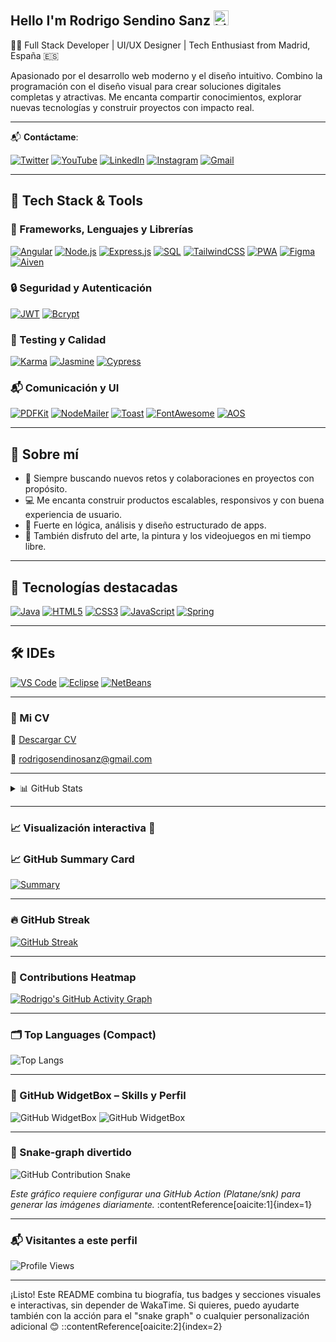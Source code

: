 ## Hello I'm Rodrigo Sendino Sanz <img src="https://user-images.githubusercontent.com/1303154/88677602-1635ba80-d120-11ea-84d8-d263ba5fc3c0.gif" width="24" alt="hi">

👨‍💻 Full Stack Developer | UI/UX Designer | Tech Enthusiast from Madrid, España 🇪🇸

Apasionado por el desarrollo web moderno y el diseño intuitivo. Combino la programación con el diseño visual para crear soluciones digitales completas y atractivas. Me encanta compartir conocimientos, explorar nuevas tecnologías y construir proyectos con impacto real.

---

📬 **Contáctame**:

[![Twitter](https://img.shields.io/badge/-@rodrigosendino-1ca0f1?style=flat&labelColor=1ca0f1&logo=twitter&logoColor=white)](https://twitter.com/rodrigosendino)
[![YouTube](https://img.shields.io/badge/-RodrigoSendinoSanz-e74c3c?style=flat&labelColor=e74c3c&logo=youtube&logoColor=white)](https://www.youtube.com/channel/UCWkZeTUDucGmgGVMtmaFMag)
[![LinkedIn](https://img.shields.io/badge/-RodrigoSendinoSanz-0e76a8?style=flat&labelColor=0e76a8&logo=linkedin&logoColor=white)](https://www.linkedin.com/in/rodrigo-sendino-sanz-27a3a0100/)
[![Instagram](https://img.shields.io/badge/-@rodrigosendinosanz-e84393?style=flat&labelColor=e84393&logo=instagram&logoColor=white)](https://instagram.com/rodrigosendinosanz)
[![Gmail](https://img.shields.io/badge/-rodrigosendinosanz-c0392b?style=flat&labelColor=c0392b&logo=gmail&logoColor=white)](mailto:rodrigosendinosanz@gmail.com)

---

## 🚀 Tech Stack & Tools

### 🧠 Frameworks, Lenguajes y Librerías

[![Angular](https://img.shields.io/badge/Angular-19-red?style=for-the-badge&logo=angular&logoColor=white)](#)
[![Node.js](https://img.shields.io/badge/Node.js-339933?style=for-the-badge&logo=node.js&logoColor=white)](#)
[![Express.js](https://img.shields.io/badge/Express.js-000000?style=for-the-badge&logo=express&logoColor=white)](#)
[![SQL](https://img.shields.io/badge/SQL-003B57?style=for-the-badge&logo=mysql&logoColor=white)](#)
[![TailwindCSS](https://img.shields.io/badge/Tailwind_CSS-38b2ac?style=for-the-badge&logo=tailwind-css&logoColor=white)](#)
[![PWA](https://img.shields.io/badge/PWA-5A0FC8?style=for-the-badge&logo=pwa&logoColor=white)](#)
[![Figma](https://img.shields.io/badge/Figma-F24E1E?style=for-the-badge&logo=figma&logoColor=white)](#)
[![Aiven](https://img.shields.io/badge/Aiven-FF5151?style=for-the-badge&logo=aiven&logoColor=white)](#)

### 🔒 Seguridad y Autenticación

[![JWT](https://img.shields.io/badge/JWT-000000?style=for-the-badge&logo=jsonwebtokens&logoColor=white)](#)
[![Bcrypt](https://img.shields.io/badge/Bcrypt-0033A0?style=for-the-badge&logo=passbolt&logoColor=white)](#)

### 🧪 Testing y Calidad

[![Karma](https://img.shields.io/badge/Karma-9933CC?style=for-the-badge&logo=karma&logoColor=white)](#)
[![Jasmine](https://img.shields.io/badge/Jasmine-8A4182?style=for-the-badge&logo=jasmine&logoColor=white)](#)
[![Cypress](https://img.shields.io/badge/Cypress-17202C?style=for-the-badge&logo=cypress&logoColor=white)](#)

### 📬 Comunicación y UI

[![PDFKit](https://img.shields.io/badge/PDFKit-FF9900?style=for-the-badge&logo=adobeacrobatreader&logoColor=white)](#)
[![NodeMailer](https://img.shields.io/badge/NodeMailer-0072C6?style=for-the-badge&logo=gmail&logoColor=white)](#)
[![Toast](https://img.shields.io/badge/ngx--sonner-5A67D8?style=for-the-badge&logo=notion&logoColor=white)](#)
[![FontAwesome](https://img.shields.io/badge/Font_Awesome-339AF0?style=for-the-badge&logo=fontawesome&logoColor=white)](#)
[![AOS](https://img.shields.io/badge/AOS-6f42c1?style=for-the-badge&logo=aerlingus&logoColor=white)](#)

---

## 💬 Sobre mí

- 🔁 Siempre buscando nuevos retos y colaboraciones en proyectos con propósito.
- 💻 Me encanta construir productos escalables, responsivos y con buena experiencia de usuario.
- 🧠 Fuerte en lógica, análisis y diseño estructurado de apps.
- 🎨 También disfruto del arte, la pintura y los videojuegos en mi tiempo libre.

---

## 🧠 Tecnologías destacadas

[![Java](https://img.shields.io/badge/Java-ED8B00?style=for-the-badge&logo=openjdk&logoColor=white)](#)
[![HTML5](https://img.shields.io/badge/HTML5-E34F26?style=for-the-badge&logo=html5&logoColor=white)](#)
[![CSS3](https://img.shields.io/badge/CSS3-1572B6?style=for-the-badge&logo=css3&logoColor=white)](#)
[![JavaScript](https://img.shields.io/badge/JavaScript-F7DF1E?style=for-the-badge&logo=javascript&logoColor=black)](#)
[![Spring](https://img.shields.io/badge/Spring-6DB33F?style=for-the-badge&logo=spring&logoColor=white)](#)

---

## 🛠 IDEs

[![VS Code](https://img.shields.io/badge/VS_Code-007ACC?style=for-the-badge&logo=visualstudiocode&logoColor=white)](#)
[![Eclipse](https://img.shields.io/badge/Eclipse-2C2255?style=for-the-badge&logo=eclipseide&logoColor=white)](#)
[![NetBeans](https://img.shields.io/badge/NetBeans-1B6AC6?style=for-the-badge&logo=apachenetbeanside&logoColor=white)](#)

---

### 📎 Mi CV

📄 [Descargar CV](https://github.com/RodrigoSendinoSanz/RodrigoSendinoSanz/blob/main/CV-RodrigoSendinoSanz.pdf)

📧 rodrigosendinosanz@gmail.com

---

<details>
  <summary>📊 GitHub Stats</summary>

![Rodrigo's GitHub Stats](https://github-readme-stats.vercel.app/api?username=rodrigosendinosanz&show_icons=true&theme=radical)

![Top Languages](https://github-readme-stats.vercel.app/api/top-langs/?username=rodrigosendinosanz&layout=compact&theme=tokyonight)

</details>

---

### 📈 Visualización interactiva 🎨

### 📈 GitHub Summary Card

[![Summary](https://github-profile-summary-cards.vercel.app/api/cards/profile-details?username=RodrigoSendinoSanz&theme=tokyonight)](https://github.com/RodrigoSendinoSanz)

---

### 🔥 GitHub Streak

[![GitHub Streak](https://streak-stats.demolab.com?user=RodrigoSendinoSanz&theme=tokyonight&hide_border=true&date_format=M%20j%5B%2C%20Y%5D)](https://git.io/streak-stats)

---

### 🧱 Contributions Heatmap

[![Rodrigo's GitHub Activity Graph](https://github-readme-activity-graph.vercel.app/graph?username=RodrigoSendinoSanz&bg_color=1a1b27&color=8b5cf6&line=22d3ee&point=facc15&area=true&hide_border=true)](https://github.com/RodrigoSendinoSanz)

---

### 🗂 Top Languages (Compact)

![Top Langs](https://github-readme-stats.vercel.app/api/top-langs/?username=RodrigoSendinoSanz&layout=compact&theme=gruvbox&hide_border=true)

---

### 🌟 GitHub WidgetBox – Skills y Perfil

![GitHub WidgetBox](https://github-widgetbox.vercel.app/api/skills?frameworks=angular,express,tailwind&tools=nodejs,git&software=vscode&includeNames=true&theme=darkmode)
![GitHub WidgetBox](https://github-widgetbox.vercel.app/api/profile?username=RodrigoSendinoSanz&data=followers,repositories,stars,commits&theme=nautilus)

---

### 🐍 Snake‑graph divertido

<picture>
  <source media="(prefers-color-scheme: dark)" srcset="output/github-contribution-grid-snake-dark.svg" />
  <source media="(prefers-color-scheme: light)" srcset="output/github-contribution-grid-snake.svg" />
  <img alt="GitHub Contribution Snake" src="output/github-contribution-grid-snake.svg" />
</picture>

_Este gráfico requiere configurar una GitHub Action (Platane/snk) para generar las imágenes diariamente._ :contentReference[oaicite:1]{index=1}

---

### 📬 Visitantes a este perfil

![Profile Views](https://komarev.com/ghpvc/?username=RodrigoSendinoSanz&style=flat-square)

---

¡Listo! Este README combina tu biografía, tus badges y secciones visuales e interactivas, sin depender de WakaTime. Si quieres, puedo ayudarte también con la acción para el "snake graph" o cualquier personalización adicional 😊
::contentReference[oaicite:2]{index=2}
